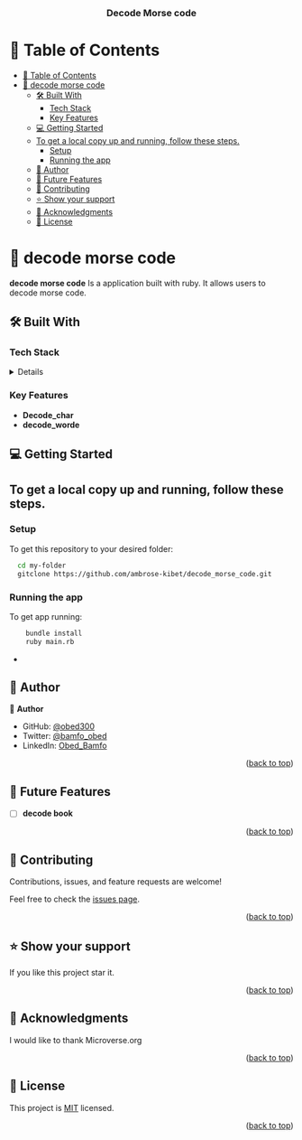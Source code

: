 <a name="readme-top"></a>

<div align="center">

  <br/>

  <h3><b>Decode Morse code</b></h3>

</div>

<!-- TABLE OF CONTENTS -->

# 📗 Table of Contents

- [📗 Table of Contents](#-table-of-contents)
- [📖 decode morse code](#-decode-morse-code)
  - [🛠 Built With ](#-built-with-)
    - [Tech Stack ](#tech-stack-)
    - [Key Features ](#key-features-)
  - [💻 Getting Started ](#-getting-started-)
  - [To get a local copy up and running, follow these steps.](#to-get-a-local-copy-up-and-running-follow-these-steps)
    - [Setup](#setup)
    - [Running the app](#running-the-app)
  - [👥 Author ](#-author-)
  - [🔭 Future Features ](#-future-features-)
  - [🤝 Contributing ](#-contributing-)
  - [⭐️ Show your support ](#️-show-your-support-)
  - [🙏 Acknowledgments ](#-acknowledgments-)
  - [📝 License ](#-license-)

<!-- PROJECT DESCRIPTION -->

# 📖 decode morse code<a name="about-project"></a>

**decode morse code** Is a application built with ruby. It allows users to decode morse code.

## 🛠 Built With <a name="built-with"></a>

### Tech Stack <a name="tech-stack"></a>

<details>

  <ul>
    
   <li><a href="http://vanilla-js.com/">Ruby</a></li>

  </ul>
</details>

<!-- Features -->

### Key Features <a name="key-features"></a>

- **Decode_char**
- **decode_worde**

<!-- GETTING STARTED -->

## 💻 Getting Started <a name="getting-started"></a>

## To get a local copy up and running, follow these steps.

### Setup

To get this repository to your desired folder:

```sh
  cd my-folder
  gitclone https://github.com/ambrose-kibet/decode_morse_code.git
```

### Running the app

To get app running:

```sh
    bundle install
    ruby main.rb
```

- <!-- AUTHORS -->

## 👥 Author <a name="authors"></a>

👤 **Author**

- GitHub: [@obed300](https://github.com/obed300)
- Twitter: [@bamfo_obed](https://twitter.com/bamfo_obed)
- LinkedIn: [Obed_Bamfo](https://www.linkedin.com/in/obedbamfo)


<p align="right">(<a href="#readme-top">back to top</a>)</p>

<!-- FUTURE FEATURES -->

## 🔭 Future Features <a name="future-features"></a>

- [ ] **decode book**

<p align="right">(<a href="#readme-top">back to top</a>)</p>

<!-- CONTRIBUTING -->

## 🤝 Contributing <a name="contributing"></a>

Contributions, issues, and feature requests are welcome!

Feel free to check the [issues page](../../issues/).

<p align="right">(<a href="#readme-top">back to top</a>)</p>

<!-- SUPPORT -->

## ⭐️ Show your support <a name="support"></a>

If you like this project star it.

<p align="right">(<a href="#readme-top">back to top</a>)</p>

<!-- ACKNOWLEDGEMENTS -->

## 🙏 Acknowledgments <a name="acknowledgements"></a>

I would like to thank Microverse.org

<p align="right">(<a href="#readme-top">back to top</a>)</p>

<!-- LICENSE -->

## 📝 License <a name="license"></a>

This project is [MIT](./LICENSE) licensed.

<p align="right">(<a href="#readme-top">back to top</a>)</p>
